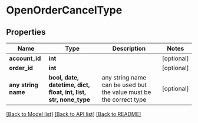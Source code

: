 # OpenOrderCancelType


## Properties
Name | Type | Description | Notes
------------ | ------------- | ------------- | -------------
**account_id** | **int** |  | [optional] 
**order_id** | **int** |  | [optional] 
**any string name** | **bool, date, datetime, dict, float, int, list, str, none_type** | any string name can be used but the value must be the correct type | [optional]

[[Back to Model list]](../README.md#documentation-for-models) [[Back to API list]](../README.md#documentation-for-api-endpoints) [[Back to README]](../README.md)


